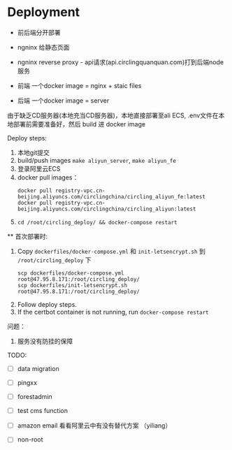 # Deployment

- 前后端分开部署
- ngninx 给静态页面
- ngninx reverse proxy - api请求(api.circlingquanquan.com)打到后端node服务

- 前端 一个docker image = nginx + staic files
- 后端 一个docker image = server

由于缺乏CD服务器(本地充当CD服务器)，本地直接部署至ali ECS, .env文件在本地部署前需要准备好，然后 build 进 docker image


Deploy steps:

1. 本地git提交
2. build/push images `make aliyun_server`, `make aliyun_fe`
3. 登录阿里云ECS
4. docker pull images：
    ``` shell
    docker pull registry-vpc.cn-beijing.aliyuncs.com/circlingchina/circling_aliyun_fe:latest
    docker pull registry-vpc.cn-beijing.aliyuncs.com/circlingchina/circling_aliyun:latest
    ```
5. `cd /root/circling_deploy/ && docker-compose restart`

** 首次部署时:
1. Copy `dockerfiles/docker-compose.yml` 和 `init-letsencrypt.sh` 到 `/root/circling_deploy` 下
    ``` shell
    scp dockerfiles/docker-compose.yml root@47.95.8.171:/root/circling_deploy/
    scp dockerfiles/init-letsencrypt.sh root@47.95.8.171:/root/circling_deploy/
    ```
2. Follow deploy steps.
3. If the certbot container is not running, run `docker-compose restart`

问题：
1. 服务没有防挂的保障

TODO:
- [ ] data migration
- [ ] pingxx
- [ ] forestadmin 
- [ ] test cms function
- [ ] amazon email 看看阿里云中有没有替代方案 （yiliang）
- [ ] non-root

